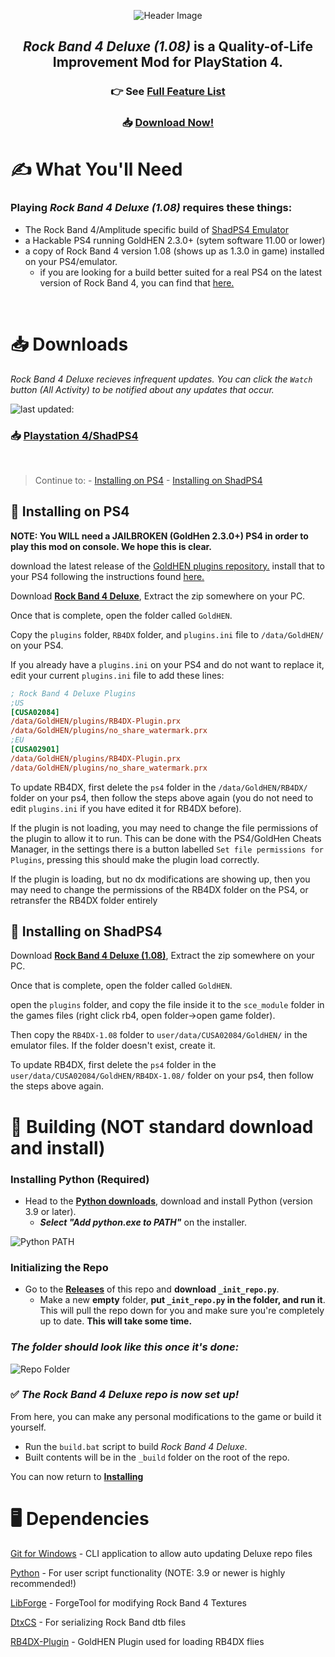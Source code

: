 <div align="center">

![Header Image](dependencies/header.png)

## *Rock Band 4 Deluxe (1.08)* is a Quality-of-Life Improvement Mod for PlayStation 4.

### 👉 See [Full Feature List](https://github.com/hmxmilohax/rock-band-4-deluxe/blob/main/dependencies/features.md#features)

### 📥 [Download Now!](#%EF%B8%8F-what-youll-need)

</div>

# ✍️ What You'll Need

### Playing *Rock Band 4 Deluxe (1.08)* requires these things:

- The Rock Band 4/Amplitude specific build of [ShadPS4 Emulator](nightly.link/LlysiX/shadPS4/workflows/build/rb4-testing)
- a Hackable PS4 running GoldHEN 2.3.0+ (sytem software 11.00 or lower)
- a copy of Rock Band 4 version 1.08 (shows up as 1.3.0 in game) installed on your PS4/emulator.
  - if you are looking for a build better suited for a real PS4 on the latest version of Rock Band 4, you can find that [here.](https://github.com/hmxmilohax/Rock-Band-4-Deluxe?tab=readme-ov-file)

<br/>

# 📥 Downloads

*Rock Band 4 Deluxe recieves infrequent updates. You can click the `Watch` button (All Activity) to be notified about any updates that occur.*

![last updated:](https://img.shields.io/github/last-commit/hmxmilohax/Rock-Band-4-Deluxe/1.08?label=last%20updated%3A)

### 📥 [Playstation 4/ShadPS4](https://nightly.link/hmxmilohax/rock-band-4-deluxe/workflows/build/1.08/RB4DX-1.08-PS4.zip)

<br/>

> Continue to: 
    - [Installing on PS4](#-installing-on-ps4)
    - [Installing on ShadPS4](#-installing-on-shadps4)
    
## 📩 Installing on PS4
**NOTE: You WILL need a JAILBROKEN (GoldHen 2.3.0+) PS4 in order to play this mod on console. We hope this is clear.**

download the latest release of the [GoldHEN plugins repository.](https://github.com/GoldHEN/GoldHEN_Plugins_Repository/releases/latest) install that to your PS4 following the instructions found [here.](https://github.com/GoldHEN/GoldHEN_Plugins_Repository#quick-start)

Download [**Rock Band 4 Deluxe**](#-downloads), Extract the zip somewhere on your PC.

Once that is complete, open the folder called `GoldHEN`.

Copy the `plugins` folder, `RB4DX` folder, and `plugins.ini` file to `/data/GoldHEN/` on your PS4.

If you already have a `plugins.ini` on your PS4 and do not want to replace it, edit your current `plugins.ini` file to add these lines:

```ini
; Rock Band 4 Deluxe Plugins
;US
[CUSA02084]
/data/GoldHEN/plugins/RB4DX-Plugin.prx
/data/GoldHEN/plugins/no_share_watermark.prx
;EU
[CUSA02901]
/data/GoldHEN/plugins/RB4DX-Plugin.prx
/data/GoldHEN/plugins/no_share_watermark.prx
```

To update RB4DX, first delete the `ps4` folder in the `/data/GoldHEN/RB4DX/` folder on your ps4, then follow the steps above again (you do not need to edit `plugins.ini` if you have edited it for RB4DX before).

If the plugin is not loading, you may need to change the file permissions of the plugin to allow it to run. This can be done with the PS4/GoldHen Cheats Manager, in the settings there is a button labelled `Set file permissions for Plugins`, pressing this should make the plugin load correctly.

If the plugin is loading, but no dx modifications are showing up, then you may need to change the permissions of the RB4DX folder on the PS4, or retransfer the RB4DX folder entirely

## 📩 Installing on ShadPS4

Download [**Rock Band 4 Deluxe (1.08)**](#-downloads), Extract the zip somewhere on your PC.

Once that is complete, open the folder called `GoldHEN`.

open the `plugins` folder, and copy the file inside it to the `sce_module` folder in the games files (right click rb4, open folder->open game folder).

Then copy the `RB4DX-1.08` folder to `user/data/CUSA02084/GoldHEN/` in the emulator files. If the folder doesn't exist, create it.

To update RB4DX, first delete the `ps4` folder in the `user/data/CUSA02084/GoldHEN/RB4DX-1.08/` folder on your ps4, then follow the steps above again.

# 🔨 Building (NOT standard download and install)

### Installing Python (Required)

* Head to the [**Python downloads**](https://www.python.org/downloads/), download and install Python (version 3.9 or later).
  * ***Select "Add python.exe to PATH"*** on the installer.

![Python PATH](dependencies/images/pythonpath.png)

### Initializing the Repo

* Go to the **[Releases](https://github.com/hmxmilohax/rock-band-4-deluxe/releases)** of this repo and **download `_init_repo.py`**.
  * Make a new **empty** folder, **put `_init_repo.py` in the folder, and run it**. This will pull the repo down for you and make sure you're completely up to date. **This will take some time.**

### ***The folder should look like this once it's done:***

![Repo Folder](dependencies/images/repofolder.png)

### ✅ ***The Rock Band 4 Deluxe repo is now set up!***

From here, you can make any personal modifications to the game or build it yourself.

  * Run the `build.bat` script to build *Rock Band 4 Deluxe*.
  * Built contents will be in the `_build` folder on the root of the repo.

You can now return to [**Installing**](#-installing)

# 🖥️ Dependencies

[Git for Windows](https://gitforwindows.org/) - CLI application to allow auto updating Deluxe repo files

[Python](https://www.python.org/downloads/) - For user script functionality (NOTE: 3.9 or newer is highly recommended!)

[LibForge](https://github.com/mtolly/LibForge) - ForgeTool for modifying Rock Band 4 Textures

[DtxCS](https://github.com/InvoxiPlayGames/DtxCS) - For serializing Rock Band dtb files

[RB4DX-Plugin](https://github.com/LlysiX/RB4DX-Plugin) - GoldHEN Plugin used for loading RB4DX flies
